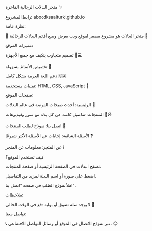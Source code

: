 متجر البدلات الرجالية الفاخرة ✨

رابط المشروع: aboodksaalturki.github.io

نظرة عامة:

🌟 متجر البدلات هو مشروع مصغر لموقع ويب يعرض ويبيع أفخم البدلات الرجالية 🌟

مميزات الموقع:

تصميم متجاوب يتكيف مع جميع الأجهزة 📱💻

تخصيص الأنماط بسهولة 🎨

دعم اللغة العربية بشكل كامل 🇸🇦

تقنيات مستخدمة: HTML, CSS, JavaScript 🚀

صفحات الموقع:

الرئيسية: أحدث صيحات الموضة في عالم البدلات 👔

المنتجات: تفاصيل كاملة عن كل بدلة مع صور وفيديوهات 📸📹

اتصل بنا: نموذج لطلب المنتجات 📝

الأسئلة الشائعة: إجابات عن الأسئلة الأكثر شيوعًا ❓

عن المتجر: معلومات عن المتجر ℹ️

كيف تستخدم الموقع؟

تصفح البدلات في الصفحة الرئيسية أو صفحة المنتجات.

اضغط على صورة أو اسم البدلة لمزيد من التفاصيل.

املأ نموذج الطلب في صفحة "اتصل بنا".

ملاحظات:

لا يوجد سلة تسوق أو بوابة دفع في الوقت الحالي 🚧



تواصل معنا:

📞 عبر نموذج الاتصال في الموقع أو وسائل التواصل الاجتماعي. 😊
